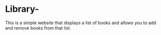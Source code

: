 # Library-
This is a simple website that displays a list of books and allows you to add and remove books from that list.  
